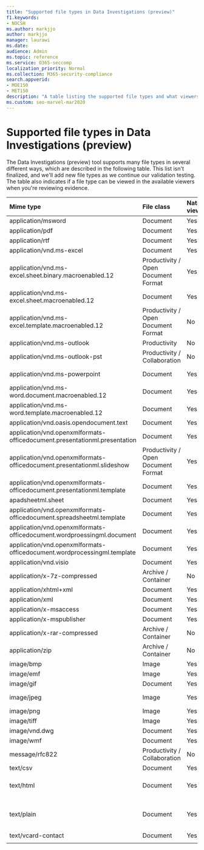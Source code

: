 ```yaml
---
title: "Supported file types in Data Investigations (preview)"
f1.keywords:
- NOCSH
ms.author: markjjo
author: markjjo
manager: laurawi
ms.date: 
audience: Admin
ms.topic: reference
ms.service: O365-seccomp
localization_priority: Normal
ms.collection: M365-security-compliance 
search.appverid: 
- MOE150
- MET150
description: "A table listing the supported file types and what viewers they can be viewed in for Data Investigations (preview)."
ms.custom: seo-marvel-mar2020
---
```


# Supported file types in Data Investigations (preview)

The Data Investigations (preview) tool supports many file types in several different ways, which are described in the following table. This list isn't finalized, and we'll add new file types as we continue our validation testing. The table also indicates if a file type can be viewed in the available viewers when you're reviewing evidence.

| Mime type | File class | Native viewer | Text viewer | Annotate viewer | Container extraction | Extensions |
|:------|:------|:------|:------|:------|:------|:------|
|application/msword | Document | Yes | Yes | Yes | No | .doc; .dat |
|application/pdf | Document | Yes | Yes | Yes | No | .pdf |
|application/rtf | Document | Yes | Yes | Yes | No | .rtf; .doc |
|application/vnd.ms-excel | Document | Yes | Yes | Yes | No | .xls; .dat |
|application/vnd.ms-excel.sheet.binary.macroenabled.12 | Productivity / Open Document Format | Yes | Yes | No | No | .xlsb |
|application/vnd.ms-excel.sheet.macroenabled.12 | Document | Yes | Yes | Yes | No | .xlsm |
|application/vnd.ms-excel.template.macroenabled.12 | Productivity / Open Document Format | No | Yes | No | No | .xltm |
|application/vnd.ms-outlook | Productivity | No | No | No | No | .msg |
|application/vnd.ms-outlook-pst | Productivity / Collaboration | No | No | No | Yes | .pst |
|application/vnd.ms-powerpoint | Document | Yes | Yes | Yes | No | .ppt; .pps; .pot |
|application/vnd.ms-word.document.macroenabled.12 | Document | Yes | Yes | Yes | No | .docm |
|application/vnd.ms-word.template.macroenabled.12 | Document | Yes | Yes | Yes | No | .dotm |
|application/vnd.oasis.opendocument.text | Document | Yes | Yes | Yes | No | .odt;  |
|application/vnd.openxmlformats-officedocument.presentationml.presentation | Document | Yes | Yes | Yes | No | .pptx |
|application/vnd.openxmlformats-officedocument.presentationml.slideshow | Productivity / Open Document Format | Yes | Yes | Yes | No | .ppsx |
|application/vnd.openxmlformats-officedocument.presentationml.template | Document | Yes | Yes | Yes | No | .potx |
| apadsheetml.sheet | Document | Yes | Yes | Yes | No | .xlsx |
|application/vnd.openxmlformats-officedocument.spreadsheetml.template | Document | Yes | Yes | Yes | No | .xltx |
|application/vnd.openxmlformats-officedocument.wordproessingml.document | Document | Yes | Yes | Yes | No | .docx |
|application/vnd.openxmlformats-officedocument.wordprocessingml.template | Document | Yes | Yes | Yes | No | .dotx |
|application/vnd.visio | Document | Yes | Yes | Yes | No | .vsd |
|application/x-7z-compressed | Archive / Container | No | No | No | Yes | .7z |
|application/xhtml+xml | Document | Yes | Yes | Yes | No | .xhtml |
|application/xml | Document | Yes | Yes | Yes | No | .xml |
|application/x-msaccess | Document | Yes | Yes | Yes | No | .mdb |
|application/x-mspublisher | Document | Yes | Yes | Yes | No | .pub |
|application/x-rar-compressed | Archive / Container | No | No | No | Yes | .rar |
| application/zip | Archive / Container | No | No | No | Yes | .zip |
|image/bmp | Image | Yes | Yes | Yes | No | .bmp |
|image/emf | Image | Yes | Yes | Yes | No | .emf |
|image/gif | Document | Yes | Yes | Yes | No | .gif |
|image/jpeg | Image | Yes | Yes | Yes | No | .jpg; .jpeg; .dat; .jpgt |
|image/png | Image | Yes | Yes | Yes | No | .png |
|image/tiff | Image | Yes | Yes | Yes | No | .tif |
|image/vnd.dwg | Document | Yes | Yes | Yes | No | .dwg; .dxf; |
|image/wmf | Document | Yes | Yes | Yes | No | .wmf |
| message/rfc822 | Productivity / Collaboration | No | No | No | No | .eml |
|text/csv | Document | Yes | Yes | Yes | No | .csv |
|text/html | Document | Yes | Yes | Yes | No | .html; .shtml; .htm |
|text/plain | Document | Yes | Yes | Yes | No | .txt; .css;.con; .pl; .csv; .dat |
|text/vcard-contact | Document | Yes | Yes | Yes | No | .vcf |
||||||||
